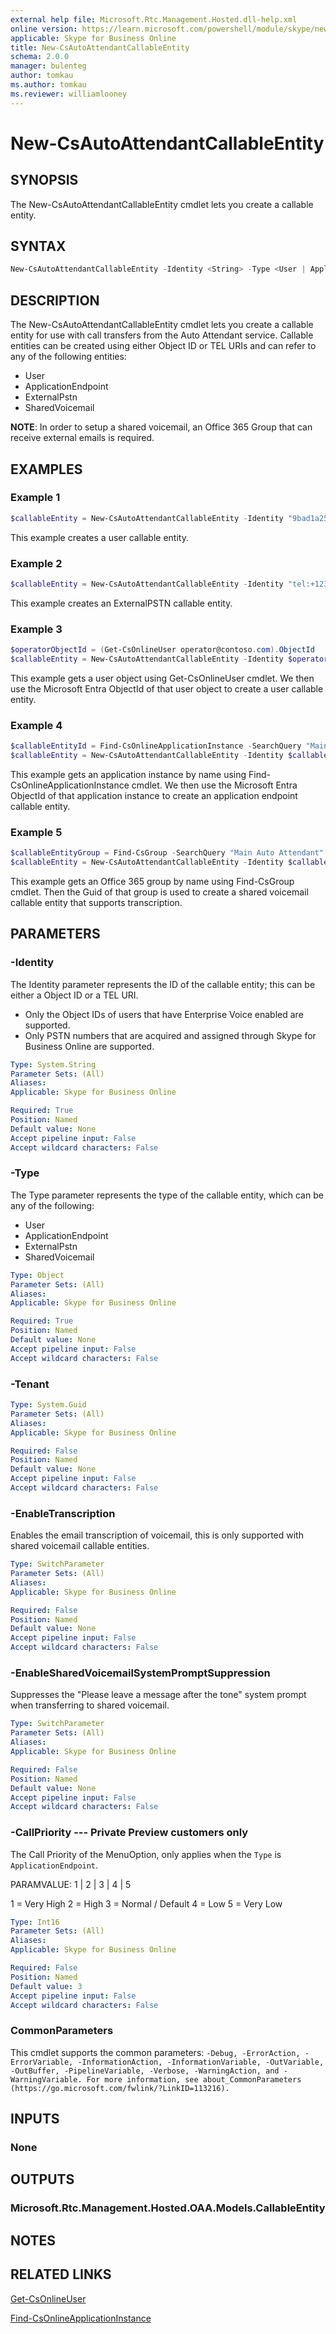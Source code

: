 ```yaml
---
external help file: Microsoft.Rtc.Management.Hosted.dll-help.xml
online version: https://learn.microsoft.com/powershell/module/skype/new-csautoattendantcallableentity
applicable: Skype for Business Online
title: New-CsAutoAttendantCallableEntity
schema: 2.0.0
manager: bulenteg
author: tomkau
ms.author: tomkau
ms.reviewer: williamlooney
---
```


# New-CsAutoAttendantCallableEntity

## SYNOPSIS
The New-CsAutoAttendantCallableEntity cmdlet lets you create a callable entity.

## SYNTAX

```powershell
New-CsAutoAttendantCallableEntity -Identity <String> -Type <User | ApplicationEndpoint | ExternalPstn | SharedVoicemail> [-Tenant <Guid>] [-EnableTranscription] [-EnableSharedVoicemailSystemPromptSuppression] [-CallPriority <Int16>] [<CommonParameters>]
```

## DESCRIPTION
The New-CsAutoAttendantCallableEntity cmdlet lets you create a callable entity for use with call transfers from the Auto Attendant service. Callable entities can be created using either Object ID or TEL URIs and can refer to any of the following entities:

- User
- ApplicationEndpoint
- ExternalPstn
- SharedVoicemail

**NOTE**: In order to setup a shared voicemail, an Office 365 Group that can receive external emails is required.

## EXAMPLES

### Example 1
```powershell
$callableEntity = New-CsAutoAttendantCallableEntity -Identity "9bad1a25-3203-5207-b34d-1bd933b867a5" -Type User
```

This example creates a user callable entity.

### Example 2
```powershell
$callableEntity = New-CsAutoAttendantCallableEntity -Identity "tel:+1234567890" -Type ExternalPSTN
```

This example creates an ExternalPSTN callable entity.

### Example 3
```powershell
$operatorObjectId = (Get-CsOnlineUser operator@contoso.com).ObjectId
$callableEntity = New-CsAutoAttendantCallableEntity -Identity $operatorObjectId -Type User
```

This example gets a user object using Get-CsOnlineUser cmdlet. We then use the Microsoft Entra ObjectId of that user object to create a user callable entity.

### Example 4
```powershell
$callableEntityId = Find-CsOnlineApplicationInstance -SearchQuery "Main Auto Attendant" -MaxResults 1 | Select-Object -Property Id
$callableEntity = New-CsAutoAttendantCallableEntity -Identity $callableEntityId.Id -Type ApplicationEndpoint
```

This example gets an application instance by name using Find-CsOnlineApplicationInstance cmdlet. We then use the Microsoft Entra ObjectId of that application instance to create an application endpoint callable entity.

### Example 5
```powershell
$callableEntityGroup = Find-CsGroup -SearchQuery "Main Auto Attendant" -ExactMatchOnly $true -MailEnabledOnly $true
$callableEntity = New-CsAutoAttendantCallableEntity -Identity $callableEntityGroup -Type SharedVoicemail -EnableTranscription
```

This example gets an Office 365 group by name using Find-CsGroup cmdlet. Then the Guid of that group is used to create a shared voicemail callable entity that supports transcription.

## PARAMETERS

### -Identity
The Identity parameter represents the ID of the callable entity; this can be either a Object ID or a TEL URI.

- Only the Object IDs of users that have Enterprise Voice enabled are supported.
- Only PSTN numbers that are acquired and assigned through Skype for Business Online are supported.

```yaml
Type: System.String
Parameter Sets: (All)
Aliases:
Applicable: Skype for Business Online

Required: True
Position: Named
Default value: None
Accept pipeline input: False
Accept wildcard characters: False
```

### -Type
The Type parameter represents the type of the callable entity, which can be any of the following:

- User
- ApplicationEndpoint
- ExternalPstn
- SharedVoicemail

```yaml
Type: Object
Parameter Sets: (All)
Aliases:
Applicable: Skype for Business Online

Required: True
Position: Named
Default value: None
Accept pipeline input: False
Accept wildcard characters: False
```

### -Tenant

```yaml
Type: System.Guid
Parameter Sets: (All)
Aliases:
Applicable: Skype for Business Online

Required: False
Position: Named
Default value: None
Accept pipeline input: False
Accept wildcard characters: False
```

### -EnableTranscription
Enables the email transcription of voicemail, this is only supported with shared voicemail callable entities.

```yaml
Type: SwitchParameter
Parameter Sets: (All)
Aliases: 
Applicable: Skype for Business Online

Required: False
Position: Named
Default value: None
Accept pipeline input: False
Accept wildcard characters: False
```

### -EnableSharedVoicemailSystemPromptSuppression
Suppresses the "Please leave a message after the tone" system prompt when transferring to shared voicemail.

```yaml
Type: SwitchParameter
Parameter Sets: (All)
Aliases: 
Applicable: Skype for Business Online

Required: False
Position: Named
Default value: None
Accept pipeline input: False
Accept wildcard characters: False
```

### -CallPriority --- Private Preview customers only
The Call Priority of the MenuOption, only applies when the `Type` is `ApplicationEndpoint`.

PARAMVALUE: 1 | 2 | 3 | 4 | 5

1 = Very High
2 = High
3 = Normal / Default
4 = Low
5 = Very Low

```yaml
Type: Int16
Parameter Sets: (All)
Aliases:
Applicable: Skype for Business Online

Required: False
Position: Named
Default value: 3
Accept pipeline input: False
Accept wildcard characters: False
```

### CommonParameters
This cmdlet supports the common parameters: `-Debug, -ErrorAction, -ErrorVariable, -InformationAction, -InformationVariable, -OutVariable, -OutBuffer, -PipelineVariable, -Verbose, -WarningAction, and -WarningVariable. For more information, see about_CommonParameters (https://go.microsoft.com/fwlink/?LinkID=113216).`

## INPUTS

### None


## OUTPUTS

### Microsoft.Rtc.Management.Hosted.OAA.Models.CallableEntity


## NOTES

## RELATED LINKS

[Get-CsOnlineUser](Get-CsOnlineUser.md)

[Find-CsOnlineApplicationInstance](Find-CsOnlineApplicationInstance.md)
